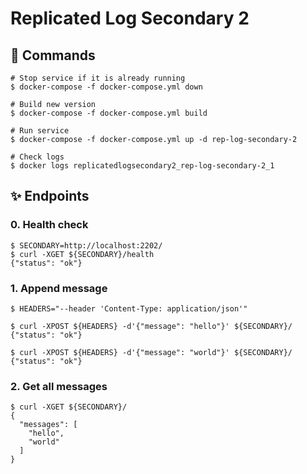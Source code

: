 # Replicated Log Secondary 2

## 🐳 Commands

```
# Stop service if it is already running
$ docker-compose -f docker-compose.yml down

# Build new version
$ docker-compose -f docker-compose.yml build

# Run service
$ docker-compose -f docker-compose.yml up -d rep-log-secondary-2

# Check logs
$ docker logs replicatedlogsecondary2_rep-log-secondary-2_1
```

## ✨ Endpoints

### 0. Health check

```
$ SECONDARY=http://localhost:2202/
$ curl -XGET ${SECONDARY}/health
{"status": "ok"}
```

### 1. Append message

```
$ HEADERS="--header 'Content-Type: application/json'"

$ curl -XPOST ${HEADERS} -d'{"message": "hello"}' ${SECONDARY}/
{"status": "ok"}

$ curl -XPOST ${HEADERS} -d'{"message": "world"}' ${SECONDARY}/
{"status": "ok"}
```

### 2. Get all messages

```
$ curl -XGET ${SECONDARY}/
{
  "messages": [
    "hello",
    "world"
  ]
}
```
